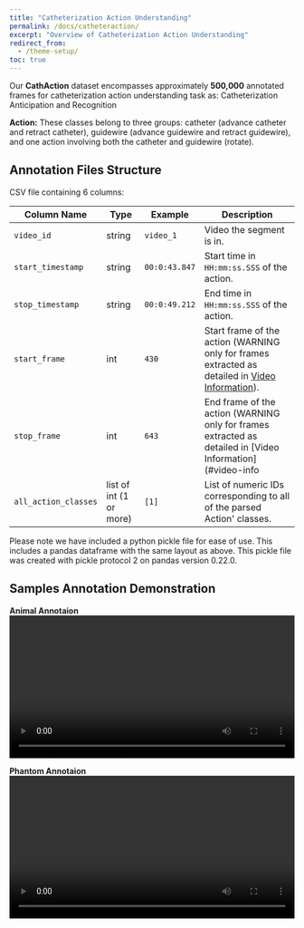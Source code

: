```yaml
---
title: "Catheterization Action Understanding"
permalink: /docs/catheteraction/
excerpt: "Overview of Catheterization Action Understanding"
redirect_from:
  - /theme-setup/
toc: true
---
```


Our **CathAction** dataset encompasses approximately **500,000** annotated frames for catheterization action understanding task as: Catheterization Anticipation and Recognition

**Action:** These classes belong to three groups: catheter (advance catheter and retract catheter), guidewire (advance guidewire and retract guidewire), and one action involving both the catheter and guidewire (rotate).

## Annotation Files Structure

CSV file containing 6 columns:

| Column Name         | Type                         | Example          | Description                                                                                                           |
| ------------------- | ---------------------------- | ---------------- | --------------------------------------------------------------------------------------------------------------------- |                                                                
| `video_id`          | string                       | `video_1`         | Video the segment is in.                                                                                              |
| `start_timestamp`   | string                       | `00:0:43.847`   | Start time in `HH:mm:ss.SSS` of the action.                                                                           |
| `stop_timestamp`    | string                       | `00:0:49.212`   | End time in `HH:mm:ss.SSS` of the action.                                                                             |
| `start_frame`       | int                          | `430`          | Start frame of the action (WARNING only for frames extracted as detailed in [Video Information](#video-information)). |
| `stop_frame`        | int                          | `643`          | End frame of the action (WARNING only for frames  extracted as detailed in [Video Information](#video-info                                                        |
| `all_action_classes` | list of int    (1 or more)   | `[1]`           | List of numeric IDs corresponding to all of the parsed Action' classes.                             |

Please note we have included a python pickle file for ease of use. This includes
a pandas dataframe with the same layout as above. This pickle file was created with pickle protocol 2 on pandas version 0.22.0.

## Samples Annotation Demonstration

**Animal Annotaion**
<video width="100%" controls>
  <source src="../../assets/images/TMI_Annotation_Demo_Animal.mp4" type="video/mp4">
  Your browser does not support the video tag.
</video>

**Phantom Annotaion**
<video width="100%" controls>
  <source src="../../assets/images/TMI_Annotation_Demo_Phantom.mp4" type="video/mp4">
  Your browser does not support the video tag.
</video>

